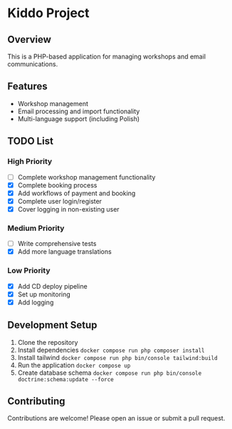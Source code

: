 # Kiddo Project

## Overview
This is a PHP-based application for managing workshops and email communications.

## Features
- Workshop management
- Email processing and import functionality
- Multi-language support (including Polish)

## TODO List

### High Priority
- [ ] Complete workshop management functionality
- [x] Complete booking process
- [x] Add workflows of payment and booking
- [x] Complete user login/register
- [x] Cover logging in non-existing user 

### Medium Priority
- [ ] Write comprehensive tests
- [x] Add more language translations

### Low Priority
- [x] Add CD deploy pipeline
- [x] Set up monitoring
- [x] Add logging

## Development Setup
1. Clone the repository
2. Install dependencies `docker compose run php composer install`
3. Install tailwind `docker compose run php bin/console tailwind:build`
4. Run the application `docker compose up`
5. Create database schema `docker compose run php bin/console doctrine:schema:update --force`

## Contributing
Contributions are welcome! Please open an issue or submit a pull request.